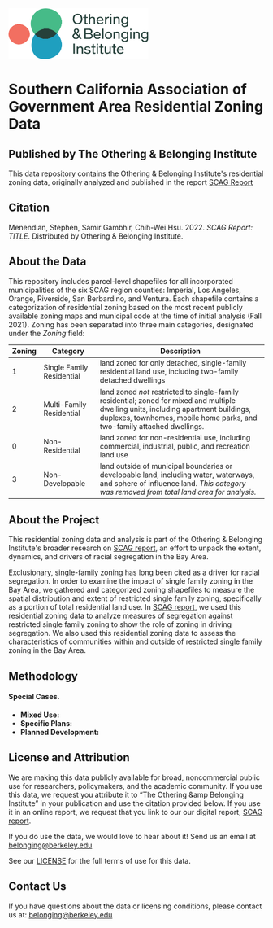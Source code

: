 <img src="obi_logo.png" width="275" height="100">

# Southern California Association of Government Area Residential Zoning Data
## Published by The Othering &amp; Belonging Institute

This data repository contains the Othering &amp; Belonging Institute's residential zoning data, originally analyzed and published in the report [SCAG Report](https://belonging.berkeley.edu/)  

## Citation
Menendian, Stephen, Samir Gambhir, Chih-Wei Hsu. 2022. *SCAG Report: TITLE*. Distributed by Othering &amp; Belonging Institute. 

## About the Data
This repository includes parcel-level shapefiles for all incorporated municipalities of the six SCAG region counties: Imperial, Los Angeles, Orange, Riverside, San Berbardino, and Ventura. Each shapefile contains a categorization of residential zoning based on the most recent publicly available zoning maps and municipal code at the time of initial analysis (Fall 2021). Zoning has been separated into three main categories, designated under the *Zoning* field: 

Zoning | Category | Description
------------ | ------------- | ------------- 
 1 | Single Family Residential | land zoned for only  detached, single-family residential land use, including two-family detached dwellings 
 2 | Multi-Family Residential | land zoned *not* restricted to single-family residential; zoned for mixed and multiple dwelling units, including apartment buildings, duplexes, townhomes, mobile home parks, and two-family attached dwellings.
 0 | Non-Residential | land zoned for non-residential use, including commercial, industrial, public, and recreation land use 
 3 | Non-Developable | land outside of municipal boundaries or developable land, including water, waterways, and sphere of influence land. *This category was removed from total land area for analysis.*

## About the Project
This residential zoning data and analysis is part of the Othering &amp; Belonging Institute's broader research on [SCAG report](https://belonging.berkeley.edu), an effort to unpack the extent, dynamics, and drivers of racial segregation in the Bay Area. 

Exclusionary, single-family zoning has long been cited as a driver for racial segregation. In order to examine the impact of single family zoning in the Bay Area, we gathered and categorized zoning shapefiles to measure the spatial distribution and extent of restricted single family zoning, specifically as a portion of total residential land use. In [SCAG report](https://belonging.berkeley.edu/), we used this residential zoning data to analyze measures of segregation against restricted single family zoning to show the role of zoning in driving segregation. We also used this residential zoning data to assess the characteristics of communities within and outside of restricted single family zoning in the Bay Area.

## Methodology


#### Special Cases. 
* **Mixed Use:**  
* **Specific Plans:** 
* **Planned Development:**  

## License and Attribution
We are making this data publicly available for broad, noncommercial public use for researchers, policymakers, and the academic community. If you use this data, we request you attribute it to “The Othering &amp Belonging Institute” in your publication and use the citation provided below. If you use it in an online report, we request that you link to our our digital report, [SCAG report](https://belonging.berkeley.edu).  

If you do use the data, we would love to hear about it! Send us an email at <belonging@berkeley.edu>

See our [LICENSE](https://github.com/OtheringBelonging/SCAGZoning/blob/main/LICENSE) for the full terms of use for this data.

## Contact Us
If you have questions about the data or licensing conditions, please contact us at: <belonging@berkeley.edu>

